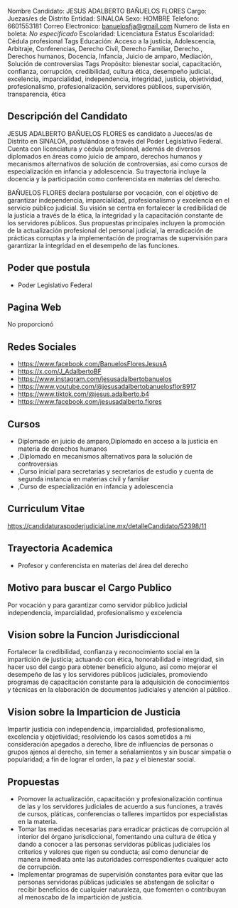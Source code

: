 Nombre Candidato: JESUS ADALBERTO BAÑUELOS FLORES
Cargo: Juezas/es de Distrito
Entidad: SINALOA
Sexo: HOMBRE
Telefono: 6601553181
Correo Electronico: banuelosfja@gmail.com
Numero de lista en boleta: *No especificado*
Escolaridad: Licenciatura
Estatus Escolaridad: Cédula profesional
Tags Educación: Acceso a la justicia, Adolescencia, Arbitraje, Conferencias, Derecho Civil, Derecho Familiar, Derecho., Derechos humanos, Docencia, Infancia, Juicio de amparo, Mediación, Solución de controversias
Tags Propósito: bienestar social, capacitación, confianza, corrupción, credibilidad, cultura ética, desempeño judicial., excelencia, imparcialidad, independencia, integridad, justicia, objetividad, profesionalismo, profesionalización, servidores públicos, supervisión, transparencia, ética


## Descripción del Candidato 

JESUS ADALBERTO BAÑUELOS FLORES es candidato a Jueces/as de Distrito en SINALOA, postulándose a través del Poder Legislativo Federal. Cuenta con licenciatura y cédula profesional, además de diversos diplomados en áreas como juicio de amparo, derechos humanos y mecanismos alternativos de solución de controversias, así como cursos de especialización en infancia y adolescencia. Su trayectoria incluye la docencia y la participación como conferencista en materias del derecho.

BAÑUELOS FLORES declara postularse por vocación, con el objetivo de garantizar independencia, imparcialidad, profesionalismo y excelencia en el servicio público judicial. Su visión se centra en fortalecer la credibilidad de la justicia a través de la ética, la integridad y la capacitación constante de los servidores públicos. Sus propuestas principales incluyen la promoción de la actualización profesional del personal judicial, la erradicación de prácticas corruptas y la implementación de programas de supervisión para garantizar la integridad en el desempeño de las funciones.


## Poder que postula

- Poder Legislativo Federal


## Pagina Web

No proporcionó


## Redes Sociales

- https://www.facebook.com/BanuelosFloresJesusA
- https://x.com/J_AdalbertoBF
- https://www.instagram.com/jesusadalbertobanuelos
- https://www.youtube.com/@jesusadalbertobanuelosflor8917
- https://www.tiktok.com/@jesus.adalberto.b4
- https://www.facebook.com/jesusadalberto.flores


## Cursos

- Diplomado en juicio de amparo,Diplomado en acceso a la justicia en materia de derechos humanos
- ,Diplomado en mecanismos alternativos para la solución de controversias
- ,Curso inicial para secretarias y secretarios de estudio y cuenta de segunda instancia en materias civil y familiar
- ,Curso de especialización en infancia y adolescencia


## Curriculum Vitae

https://candidaturaspoderjudicial.ine.mx/detalleCandidato/52398/11


## Trayectoria Academica

- Profesor y conferencista en materias del área del derecho


## Motivo para buscar el Cargo Publico

Por vocación y para garantizar como servidor público judicial independencia, imparcialidad, profesionalismo y excelencia


## Vision sobre la Funcion Jurisdiccional

Fortalecer la credibilidad, confianza y reconocimiento social en la impartición de justicia; actuando con ética, honorabilidad e integridad, sin hacer uso del cargo para obtener beneficio alguno, así como mejorar el desempeño de las y los servidores públicos judiciales, promoviendo programas de capacitación constante para la adquisición de conocimientos y técnicas en la elaboración de documentos judiciales y atención al público.


## Vision sobre la Imparticion de Justicia

Impartir justicia con independencia, imparcialidad, profesionalismo, excelencia y objetividad; resolviendo los casos sometidos a mi consideración apegados a derecho, libre de influencias de personas o grupos ajenos al derecho, sin temer a señalamientos y sin buscar simpatía o popularidad; a fin de lograr el orden, la paz y el bienestar social.


## Propuestas

- Promover la actualización, capacitación y profesionalización continua de las y los servidores judiciales de acuerdo a sus funciones, a través de cursos, pláticas, conferencias o talleres impartidos por especialistas en la materia.
- Tomar las medidas necesarias para erradicar prácticas de corrupción al interior del órgano jurisdiccional, fomentando una cultura de ética y dando a conocer a las personas servidoras públicas judiciales los criterios y valores que rigen su conducta; así como denunciar de manera inmediata ante las autoridades correspondientes cualquier acto de corrupción.
- Implementar programas de supervisión constantes para evitar que las personas servidoras públicas judiciales se abstengan de solicitar o recibir beneficios de cualquier naturaleza, que fomenten o contribuyan al menoscabo de la impartición de justicia.

